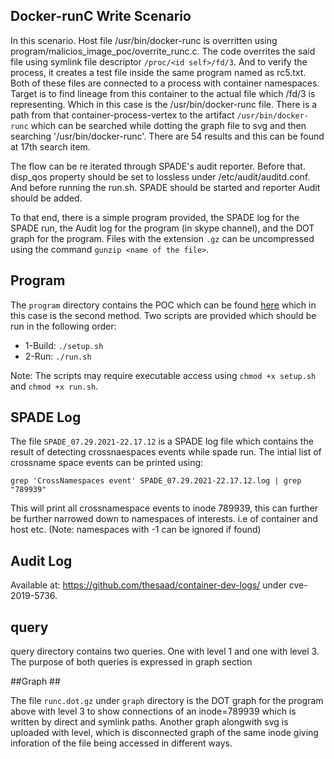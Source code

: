 ## Docker-runC Write Scenario ##

In this scenario. Host file /usr/bin/docker-runc is overritten using program/malicios_image_poc/overrite_runc.c. The code overrites the said file using symlink file descriptor `/proc/<id self>/fd/3`. And to verify the process, it creates a test file inside the same program named as rc5.txt. Both of these files are connected to a process with container namespaces. Target is to find lineage from this container to the actual file which /fd/3 is representing. Which in this case is the /usr/bin/docker-runc file. There is a path from that container-process-vertex to the artifact `/usr/bin/docker-runc` which can be searched while dotting the graph file to svg and then searching '/usr/bin/docker-runc'. There are 54 results and this can be found at 17th search item. 

The flow can be re iterated through SPADE's audit reporter. Before that. disp_qos property should be set to lossless under /etc/audit/auditd.conf. And before running the run.sh. SPADE should be started and reporter Audit should be added. 

To that end, there is a simple program provided, the SPADE log for the SPADE run, the Audit log for the program (in skype channel), and the DOT graph for the program. Files with the extension `.gz` can be uncompressed using the command `gunzip <name of the file>`.

## Program ##

The `program` directory contains the POC which can be found [here](https://github.com/twistlock/RunC-CVE-2019-5736) which in this case is the second method. Two scripts are provided which should be run in the following order:

* 1-Build: `./setup.sh`
* 2-Run: `./run.sh`

Note: The scripts may require executable access using `chmod +x setup.sh` and `chmod +x run.sh`.

## SPADE Log ##

The file `SPADE_07.29.2021-22.17.12` is a SPADE log file which contains the result of detecting crossnaespaces events while spade run. The intial list of crossname space events can be printed using:

`grep 'CrossNamespaces event' SPADE_07.29.2021-22.17.12.log | grep "789939"`

This will print all crossnamespace events to inode 789939, this can further be further narrowed down to namespaces of interests. i.e of container and host etc. (Note: namespaces with -1 can be ignored if found)
## Audit Log ##

Available at: https://github.com/thesaad/container-dev-logs/ under cve-2019-5736.  
## query ##
query directory contains two queries. One with level 1 and one with level 3. The purpose of both queries is expressed in graph section

##Graph ##

The file `runc.dot.gz` under `graph` directory is the DOT graph for the program above with level 3 to show connections of an inode=789939 which is written by direct and symlink paths. Another graph alongwith svg is uploaded with level, which is disconnected graph of the same inode giving inforation of the file being accessed in different ways.
